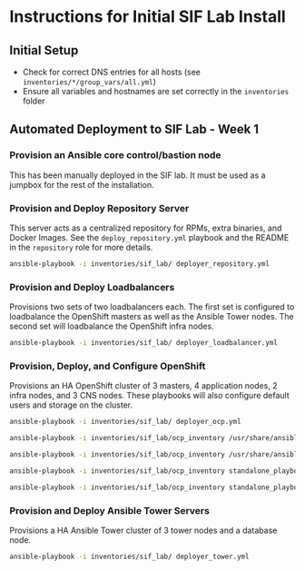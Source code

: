 # Instructions for Initial SIF Lab Install

## Initial Setup

- Check for correct DNS entries for all hosts (see `inventories/*/group_vars/all.yml`)
- Ensure all variables and hostnames are set correctly in the `inventories` folder

## Automated Deployment to SIF Lab - Week 1

### Provision an Ansible core control/bastion node
This has been manually deployed in the SIF lab. It must be used as a jumpbox for the rest of the installation.


### Provision and Deploy Repository Server
This server acts as a centralized repository for RPMs, extra binaries, and Docker Images.
See the `deploy_repository.yml` playbook and the README in the `repository` role for more
details.

```bash
ansible-playbook -i inventories/sif_lab/ deployer_repository.yml
```

### Provision and Deploy Loadbalancers
Provisions two sets of two loadbalancers each. The first set is configured to loadbalance the OpenShift masters as well as the Ansible Tower nodes. The second set will loadbalance the OpenShift infra nodes.

```bash
ansible-playbook -i inventories/sif_lab/ deployer_loadbalancer.yml
```

### Provision, Deploy, and Configure OpenShift
Provisions an HA OpenShift cluster of 3 masters, 4 application nodes, 2 infra nodes, and 3 CNS nodes. These playbooks will also configure default users and storage on the cluster.

```bash
ansible-playbook -i inventories/sif_lab/ deployer_ocp.yml
```
```bash
ansible-playbook -i inventories/sif_lab/ocp_inventory /usr/share/ansible/openshift-ansible/playbooks/prerequisites.yml
```
```bash
ansible-playbook -i inventories/sif_lab/ocp_inventory /usr/share/ansible/openshift-ansible/playbooks/deploy_cluster.yml
```
```bash
ansible-playbook -i inventories/sif_lab/ocp_inventory standalone_playbooks/htpasswd.yml
```
```bash
ansible-playbook -i inventories/sif_lab/ocp_inventory standalone_playbooks/configure_storageclass.yml
```

### Provision and Deploy Ansible Tower Servers
Provisions a HA Ansible Tower cluster of 3 tower nodes and a database node.

```bash
ansible-playbook -i inventories/sif_lab/ deployer_tower.yml
```


